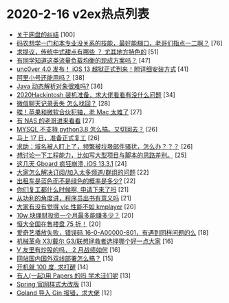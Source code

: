 # 2020-2-16 v2ex热点列表

+ [关于网盘的纠结](https://www.v2ex.com/t/644959#reply100) [100]
+ [码农想学一门和本专业没关系的技能，最好能糊口，老哥们指点一二啊？](https://www.v2ex.com/t/644995#reply76) [76]
+ [求提议，传统中式甜点有哪些 ？ 尤其地方特色的](https://www.v2ex.com/t/644990#reply51) [51]
+ [有同学知道这类流量负载均衡的现成方案吗？](https://www.v2ex.com/t/644970#reply47) [47]
+ [unc0ver 4.0 发布！ iOS 13 越狱正式到来！附详细安装方式](https://www.v2ex.com/t/644945#reply41) [41]
+ [阿里小号还能用吗？](https://www.v2ex.com/t/644965#reply38) [38]
+ [Java 动态解析对象很难吗?](https://www.v2ex.com/t/644933#reply36) [36]
+ [2020Hackintosh 装机准备，求大佬看看有没什么问题](https://www.v2ex.com/t/644949#reply34) [34]
+ [微信聊天记录丢失 怎么找回？](https://www.v2ex.com/t/644930#reply28) [28]
+ [唉！苹果和微软合伙犯轴，老 Mac 太难了](https://www.v2ex.com/t/644928#reply27) [27]
+ [有 NAS 的老哥进来看看](https://www.v2ex.com/t/645041#reply27) [27]
+ [MYSQL 不支持 python3.8 怎么搞。又切回去？](https://www.v2ex.com/t/644935#reply26) [26]
+ [马上 17 日，准备正式复工](https://www.v2ex.com/t/644943#reply26) [26]
+ [求助：域名被人盯上了，频繁被垃圾邮件骚扰，怎么办？？？](https://www.v2ex.com/t/645058#reply26) [26]
+ [想讨论一下工程能力，比如写大型项目与脚本的思路差别。](https://www.v2ex.com/t/644960#reply25) [25]
+ [这几天 Gboard 疯狂崩溃, iOS 13.3.1](https://www.v2ex.com/t/644956#reply24) [24]
+ [大家怎么解决订阅/加入太多频道/群组的问题](https://www.v2ex.com/t/644950#reply22) [22]
+ [出租车是蓝色而不是绿色的概率是多少?](https://www.v2ex.com/t/645029#reply22) [22]
+ [你们复工都什么时候啊, 申请下来了吗](https://www.v2ex.com/t/644988#reply21) [21]
+ [从功利的角度讲，程序员出书有意义吗](https://www.v2ex.com/t/645023#reply21) [21]
+ [大家有没有觉得 vlc 性能不如 kmplayer](https://www.v2ex.com/t/645022#reply20) [20]
+ [10w 块理财投资一个月最多能赚多少？](https://www.v2ex.com/t/645032#reply20) [20]
+ [恒大全国在售楼盘 75 折！](https://www.v2ex.com/t/645079#reply20) [20]
+ [爱奇艺播放失败，错误码 16-0-A00000-801，有遇到同样问题的么](https://www.v2ex.com/t/645081#reply18) [18]
+ [机械革命 X3/戴尔 G3/联想拯救者选择哪个好一点大家](https://www.v2ex.com/t/644934#reply16) [16]
+ [V 友里有炒股的吗， 2 月战绩如何](https://www.v2ex.com/t/644989#reply16) [16]
+ [网站国内国外双线部署怎么搞？](https://www.v2ex.com/t/644967#reply15) [15]
+ [开机就 100 度, 求打醒](https://www.v2ex.com/t/645096#reply14) [14]
+ [有人(一起)用 Papers 的吗 学术汪们呢](https://www.v2ex.com/t/645014#reply13) [13]
+ [Spring 官网样式大改版](https://www.v2ex.com/t/645049#reply13) [13]
+ [Goland 导入 Gin 报错，求大佬](https://www.v2ex.com/t/645050#reply12) [12]
